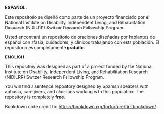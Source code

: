 
**ESPAÑOL.**

Este repositorio se diseñó como parte de un proyecto financiado por el National Institute on Disability, Independent Living, and Rehabilitation Research (NIDILRR) Switzer Research Fellowship Program.

Usted encontrará un repositorio de oraciones diseñadas por hablantes de español con afasia, cuidadores, y clínicos trabajando con esta población. El repositorio es completamente **gratuito**. 


**ENGLISH.**

This repository was designed as part of a project funded by the National Institute on Disability, Independent Living, and Rehabilitation Research (NIDILRR) Switzer Research Fellowship Program.

You will find a sentence repository designed by Spanish speakers with aphasia, caregivers, and clinicians working with this population. The repository is completely **free**.



Bookdown code credit to:
<https://bookdown.org/forforture/firstbookdown/>
